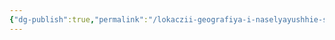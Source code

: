 ```yaml
---
{"dg-publish":true,"permalink":"/lokaczii-geografiya-i-naselyayushhie-sushhestva/kosmicheskaya-sicziliya/illitid/","dgPassFrontmatter":true}
---
```


